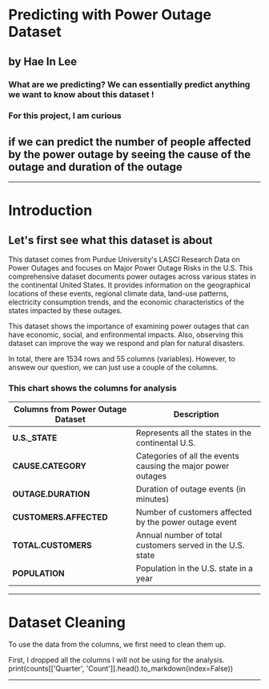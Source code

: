 # Predicting with Power Outage Dataset
## by Hae In Lee

### What are we predicting? We can essentially predict anything we want to know about this dataset ! 

### For this project, I am curious 
## if we can predict the number of people affected by the power outage by seeing the cause of the outage and duration of the outage

---

# Introduction
## Let's first see what this dataset is about
This dataset comes from Purdue University's LASCI Research Data on Power Outages and focuses on Major Power Outage Risks in the U.S. This comprehensive dataset documents power outages across various states in the continental United States. It provides information on the geographical locations of these events, regional climate data, land-use patterns, electricity consumption trends, and the economic characteristics of the states impacted by these outages. 

This dataset shows the importance of examining power outages that can have economic, social, and enfironmental impacts. Also, observing this dataset can improve the way we respond and plan for natural disasters.

In total, there are 1534 rows and 55 columns (variables). 
However, to answew our question, we can just use a couple of the columns.

### This chart shows the columns for analysis

| Columns from Power Outage Dataset     | Description    |
| ------------------------------------- | -------------- |
| **U.S._STATE**                        | Represents all the states in the continental U.S. |
| **CAUSE.CATEGORY**                    | Categories of all the events causing the major power outages |
| **OUTAGE.DURATION**                   | Duration of outage events (in minutes) |
| **CUSTOMERS.AFFECTED**                | Number of customers affected by the power outage event |
| **TOTAL.CUSTOMERS**                   | Annual number of total customers served in the U.S. state |
| **POPULATION**                        | Population in the U.S. state in a year |


---


# Dataset Cleaning 
To use the data from the columns, we first need to clean them up.

First, I dropped all the columns I will not be using for the analysis. 
print(counts[['Quarter', 'Count']].head().to_markdown(index=False))

---
###
